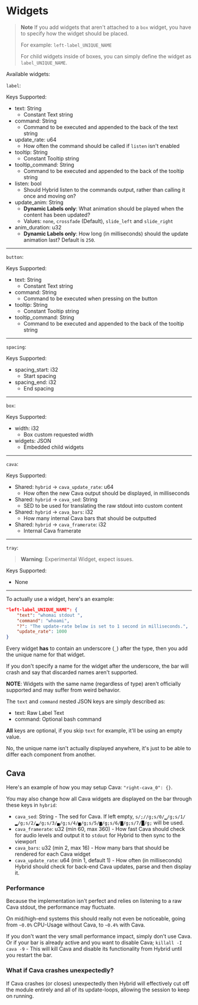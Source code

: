 # Widgets
> **Note**
> If you add widgets that aren't attached to a `box` widget, you have to specify how the widget should be placed.
>
> For example: `left-label_UNIQUE_NAME`
>
> For child widgets inside of boxes, you can simply define the widget as `label_UNIQUE_NAME`.

Available widgets:

`label`:

Keys Supported:
- text: String
   - Constant Text string
- command: String
   - Command to be executed and appended to the back of the text string
- update_rate: u64
   - How often the command should be called if `listen` isn't enabled
- tooltip: String
   - Constant Tooltip string
- tooltip_command: String
   - Command to be executed and appended to the back of the tooltip string
- listen: bool
   - Should Hybrid listen to the commands output, rather than calling it once and moving on?
- update_anim: String
   - **Dynamic Labels only**: What animation should be played when the content has been updated?
   - Values: `none`, `crossfade` (Default), `slide_left` and `slide_right`
- anim_duration: u32
  - **Dynamic Labels only**: How long (in milliseconds) should the update animation last? Default is `250`.
***
`button`:

Keys Supported:
- text: String
   - Constant Text string
- command: String
   - Command to be executed when pressing on the button
- tooltip: String
   - Constant Tooltip string
- tooltip_command: String
   - Command to be executed and appended to the back of the tooltip string
***
`spacing`:

Keys Supported:
- spacing_start: i32
   - Start spacing
- spacing_end: i32
   - End spacing
***
`box`:

Keys Supported:
- width: i32
   - Box custom requested width
- widgets: JSON
   - Embedded child widgets
***
`cava`:

Keys Supported:
- Shared: `hybrid` -> `cava_update_rate`: u64
   - How often the new Cava output should be displayed, in milliseconds
- Shared: `hybrid` -> `cava_sed`: String
   - SED to be used for translating the raw stdout into custom content
- Shared: `hybrid` -> `cava_bars`: i32
   - How many internal Cava bars that should be outputted
- Shared: `hybrid` -> `cava_framerate`: i32
   - Internal Cava framerate
***
`tray`:

> **Warning**: Experimental Widget, expect issues.

Keys Supported:
- None
***
To actually use a widget, here's an example:

```json
"left-label_UNIQUE_NAME": {
    "text": "whomai stdout ",
    "command": "whoami",
    "?": "The update-rate below is set to 1 second in milliseconds.",
    "update_rate": 1000
}
```

Every widget **has** to contain an underscore (`_`) after the type, then you add the unique name for that widget.

If you don't specify a name for the widget after the underscore, the bar will crash and say that discarded names aren't supported.

**NOTE**: Widgets with the same name (regardless of type) aren't officially supported and may suffer from weird behavior.

The `text` and `command` nested JSON keys are simply described as:
- text: Raw Label Text
- command: Optional bash command

**All** keys are optional, if you skip `text` for example, it'll be using an empty value.

No, the unique name isn't actually displayed anywhere, it's just to be able to differ each component from another.

## Cava
Here's an example of how you may setup Cava: `"right-cava_0": {}`.

You may also change how all Cava widgets are displayed on the bar through these keys in `hybrid`:
- `cava_sed`: String - The sed for Cava. If left empty, `s/;//g;s/0/▁/g;s/1/▂/g;s/2/▃/g;s/3/▄/g;s/4/▅/g;s/5/▆/g;s/6/▇/g;s/7/█/g;` will be used.
- `cava_framerate`: u32 (min 60, max 360) - How fast Cava should check for audio levels and output it to `stdout` for Hybrid to then sync to the viewport
- `cava_bars`: u32 (min 2, max 16) - How many bars that should be rendered for each Cava widget
- `cava_update_rate`: u64 (min 1, default 1) - How often (in milliseconds) Hybrid should check for back-end Cava updates, parse and then display it.

### Performance
Because the implementation isn't perfect and relies on listening to a raw Cava stdout, the performance may fluctuate.

On mid/high-end systems this should really not even be noticeable, going from `~0.0%` CPU-Usage without Cava, to `~0.4%` with Cava.

If you don't want the very small performance impact, simply don't use Cava. Or if your bar is already active and you want to disable Cava; `killall -I cava -9` - This will kill Cava and disable its functionality from Hybrid until you restart the bar.

### What if Cava crashes unexpectedly?
If Cava crashes (or closes) unexpectedly then Hybrid will effectively cut off the module entirely and all of its update-loops, allowing the session to keep on running.
